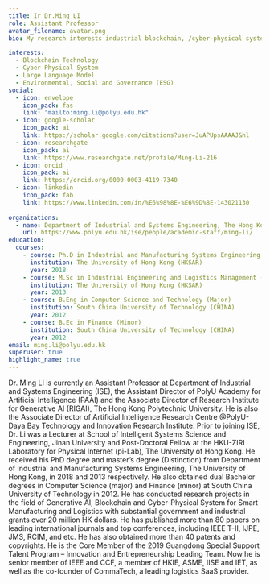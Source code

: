 ```yaml
---
title: Ir Dr.Ming LI
role: Assistant Professor
avatar_filename: avatar.png
bio: My research interests industrial blockchain, /cyber-physical system and ESG

interests:
  - Blockchain Technology
  - Cyber Physical System
  - Large Language Model
  - Environmental, Social and Governance (ESG)
social:
  - icon: envelope 
    icon_pack: fas
    link: "mailto:ming.li@polyu.edu.hk"
  - icon: google-scholar
    icon_pack: ai
    link: https://scholar.google.com/citations?user=JuAPUpsAAAAJ&hl
  - icon: researchgate
    icon_pack: ai
    link: https://www.researchgate.net/profile/Ming-Li-216
  - icon: orcid
    icon_pack: ai
    link: https://orcid.org/0000-0003-4119-7340
  - icon: linkedin
    icon_pack: fab
    link: https://www.linkedin.com/in/%E6%98%8E-%E6%9D%8E-143021130
    
organizations:
  - name: Department of Industrial and Systems Engineering, The Hong Kong Polytechnic University
    url: https://www.polyu.edu.hk/ise/people/academic-staff/ming-li/
education:
  courses:
    - course: Ph.D in Industrial and Manufacturing Systems Engineering
      institution: The University of Hong Kong (HKSAR)
      year: 2018
    - course: M.Sc in Industrial Engineering and Logistics Management (Distinction)
      institution: The University of Hong Kong (HKSAR)
      year: 2013
    - course: B.Eng in Computer Science and Technology (Major)
      institution: South China University of Technology (CHINA)
      year: 2012
    - course: B.Ec in Finance (Minor)
      institution: South China University of Technology (CHINA)
      year: 2012
email: ming.li@polyu.edu.hk
superuser: true
highlight_name: true
---
```

Dr. Ming LI is currently an Assistant Professor at Department of Industrial and Systems Engineering (ISE), the Assistant Director of PolyU Academy for Artificial Intelligence (PAAI) and the Associate Director of Research Institute for Generative AI (RIGAI), The Hong Kong Polytechnic University. He is also the Associate Director of Artificial Intelligence Research Centre @PolyU-Daya Bay Technology and Innovation Research Institute. Prior to joining ISE, Dr. Li was a Lecturer at School of Intelligent Systems Science and Engineering, Jinan University and Post-Doctoral Fellow at the HKU-ZIRI Laboratory for Physical Internet (pi-Lab), The University of Hong Kong. He received his PhD degree and master’s degree (Distinction) from Department of Industrial and Manufacturing Systems Engineering, The University of Hong Kong, in 2018 and 2013 respectively. He also obtained dual Bachelor degrees in Computer Science (major) and Finance (minor) at South China University of Technology in 2012. He has conducted research projects in the field of Generative AI, Blockchain and Cyber-Physical System for Smart Manufacturing and Logistics with substantial government and industrial grants over 20 million HK dollars. He has published more than 80 papers on leading international journals and top conferences, including IEEE T-II, IJPE, JMS, RCIM, and etc. He has also obtained more than 40 patents and copyrights. He is the Core Member of the 2019 Guangdong Special Support Talent Program – Innovation and Entrepreneurship Leading Team. Now he is senior member of IEEE and CCF, a member of HKIE, ASME, IISE and IET, as well as the co-founder of CommaTech, a leading logistics SaaS provider.
